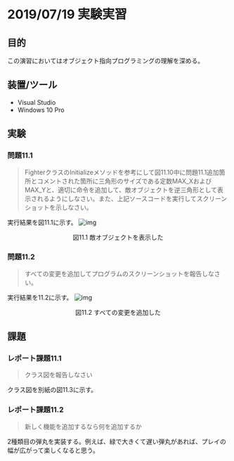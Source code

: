 # 2019/07/19 実験実習
<style>
    .c{
        text-align:center;
    }
</style>


## 目的
この演習においてはオブジェクト指向プログラミングの理解を深める。

## 装置/ツール
* Visual Studio
* Windows 10 Pro

## 実験
### 問題11.1
> FighterクラスのInitializeメソッドを参考にして図11.10中に問題11.1追加箇所とコメントされた箇所に三角形のサイズである定数MAX_XおよびMAX_Yと、適切に命令を追加して、敵オブジェクトを逆三角形として表示されるようにしなさい。また、上記ソースコードを実行してスクリーンショットを示しなさい。

実行結果を図11.1に示す。
![img](https://i.imgur.com/1sfNiXE.png)
<div class="c">図11.1 敵オブジェクトを表示した</div>

### 問題11.2
> すべての変更を追加してプログラムのスクリーンショットを報告しなさい。

実行結果を11.2に示す。
![img](https://i.imgur.com/ScLtO13.png)
<div class="c">図11.2 すべての変更を追加した</div>

## 課題
### レポート課題11.1
> クラス図を報告しなさい

クラス図を別紙の図11.3に示す。

### レポート課題11.2
> 新しく機能を追加するなら何を追加するか

2種類目の弾丸を実装する。例えば、緑で大きくて遅い弾丸があれば、プレイの幅が広がって楽しくなると思う。


<!-- ```graphviz
digraph obj{
    node[shape=record]
    rankdir="BT"
    
    IHittable[label="{
    ＜＜interface＞＞\n
    IHittable||
    IsHitted(c:IRectBounds):bool
    }"]
    
    ICrashable[label="{
    ＜＜interface＞＞\n
    ICrashable||
    Crash() \n
    IsFinished():bool \n
    IsCrashing():bool \n
    }"]
    
    ITarget[label="{
    ＜＜interface＞＞\n
    ITarget||
    }"]
    
    IRectBounds[label="{
    ＜＜interface＞＞\n
    IRectBounds||
    GetNorthEastX():int \n
    GetNorthEastY():int \n
    GetSouthWestX():int \n
    GetSouthWestY():int \n
    }"]
    
    IMovableRectTarget[label="{
    ＜＜interface＞＞\n
    IMovableRectTarget||
    MoveNext()
    }"]
    
    ShootingUtils[label="{
    ShootingUtils||
    +IsIntersected(a:IRectBounds, b:IRectBounds):bool\n
    ¯¯¯¯¯¯¯¯¯¯¯¯¯¯¯¯¯¯¯¯¯¯¯¯¯¯¯¯¯¯¯¯¯¯¯¯¯¯¯¯¯¯¯¯¯¯¯¯¯
    }"]
    
    SimpleEnemy[label="{
    SimpleEnemy|
    -d2dDeviceContext:DeviceContext \n
    -d2dDevice:Device \n
    -y:int \n
    -x:int \n
    -enemyPath:TransformedGeometry \n
    -enemyBrush:SolidColorBrush \n
    -firstPoint:Vector2 \n
    -secondPoint:Vector2 \n
    -thirdPoint:Vector2 \n
    -isVisible:bool \n
    -MAX_X:const float = 20f \n
    -MAX_Y:const float = 20f \n
    -MOVE_SPEED:const int = 2 \n|
    +SimpleEnemy(ctx:DeviceContext) \n
    -Initialize():void \n
    +Crash():void \n
    +Draw():void \n
    +IsHitted(c:IRectBounds):bool \n
    +IsMovable():bool \n
    +Move(dy:int, dx:int):void \n
    +SetPosition(y:int, x:int):void \n
    +GetNorthEastX():int \n
    +GetNorthEastY():int \n
    +GetSouthWestX():int \n
    +GetSouthWestY():int \n
    +IsFinished():bool \n
    +IsCrashing():bool \n
    +MoveNext():void
    }"]
    
    IUpdatable[label="{
    ＜＜interface＞＞\n
    IUpdatable||
    Update():void
    }"]
    
    RectTargetManager[label="{
    RectTargetManager|
    -context:DeviceContext \n
    -targetList:List＜IMovableRectTarget＞ \n
    -playerShotManager:PlayerShotManager \n
    +ENEMY_MAX_NUM:const int = 10 \n
    +rng:Random \n
    -MAX_WIDTH:const int = 480\n |
    +RectTargetManager(ctx:DeviceContext, playerShotManager:PlayerShotManager) \n
    -Initialize():void \n
    -InitializePosition(e:IMovable):void \n
    +Draw():void\n
    +Update():void\n
    }"]
    
    PlayerShotManager[label="{
    PlayerShotManager|
    -d2dDeviceContext:DeviceContext \n
    -shotList:List＜Shot＞ \n
    -drawList:List＜Shot＞ \n
    -y:int \n
    -x:int \n
    -SHOT_NUM_MAX:const int = 10 \n
    -SHOT_SPEED:const int = -20 \n|
    +PlayerShotManager(ctx:DeviceContext)\n
    -Initialize():void\n
    +Fire():void\n
    +Draw():void\n
    +Update():void\n
    +Move(dy:int, dx:int):void\n
    +SetPosition(y:int, x:int):void\n
    +IsMovable():void\n
    +IsHitted(c:IRectBounds):bool
    }"]
    
    PlayerShot[label="{
    PlayerShot|
    -shotBrush:Brush \n
    -MAX_X:const float = 10f \n
    -MAX_Y:const float = 10f \n
    -INNER_DIFF:const float = 2f \n
    -isVisible:bool \n|
    +PlayerShot(ctx:DeviceContext):base(ctx) \n
    +Draw():void
    +SetPosition(y:int, x:int) \n
    +GetNorthEastX():int \n
    +GetNorthEastY():int \n
    +GetSouthWestX():int \n
    +GetSouthWestY():int \n
    +IsHitted(c:IRectBounds):bool \n
    +Crash():void \n
    +IsFinished():bool \n
    +IsCrashing():bool \n
    }"]
    
    Shot[label="{
    Shot|
    +Crash():void \n 
    +IsCrashing():bool \n 
    +IsFinished():bool \n 
    +IsHitted(IRectBounds c):bool \n
    -d2dDeviceContext:DeviceContext \n
    -center:Vector2 \n|
    +Shot(ctx:DeviceContext)
    +Draw():void \n
    +IsMovable():bool \n
    +Move(dy:int, dx:int) \n
    +SetPosition(y:int, x:int)\n
    }"]
    
    App [label="{
    App||
    -Main()\n
    ¯¯¯¯¯¯¯¯¯
    }"]
    
    FrameworkViewSource[label="{
    FrameworkViewSource||
    +CreateView():IFrameworkView
    }"]
    
    FrameworkView[label="{
    -d2dDeviceContext:SharpDX.Direct2D1.DeviceContext \n
    -d2dTarget:Bitmap1 \n
    -swapChain:SwapChain1 \n
    -mWindow:CoreWindow \n
    -tFighterPath:TransformedGeometry \n
    -fighterBrush:SolidColorBrush \n
    -fighterDisplay:Fighter \n 
    -displayList:List＜IDrawable＞ \n
    -playerShotManager:PlayerShotManager \n
    
    -enemyDisplay:SimpleEnemy \n
    -updateList:List＜IUpdatable＞ \n
    -targetManager:RectTargetManager \n|
    +Initialize(applicationView:CoreApplicationView)\n
    +OnActivated(applicationView:CoreApplicationView, args:IActivatedEventArgs)\n
    CreateDeviceResources()\n
    +SetWindow(window:CoreWindow)\n
    +Load(entryPoint:string)\n
    +Run()\n
    +Uninitialize()
    }"]
    
    // クラス継承
	edge [arrowhead = "empty"]
    PlayerShot -> Shot
    
    // インターフェース
	edge [arrowhead = "empty" style="dashed"]
    ITarget->IHittable, ICrashable, IDrawable
    IMovableRectTarget->ITarget, IRectBounds, IMovable
    SimpleEnemy->IMovableRectTarget
    RectTargetManager->IUpdatable, IDrawable
    PlayerShot -> IRectBounds
    Shot -> ITarget, IMovable
    FrameworkViewSource -> IFrameworkViewSource
    PlayerShotManager->IDrawable, IMovable, IFirable, IUpdatable, IHittable
    
    // 依存
	edge [arrowhead = "vee" style="dashed"]
    SimpleEnemy -> ShootingUtils
    RectTargetManager -> SimpleEnemy
    PlayerShot -> ShootingUtils
    FrameworkViewSource -> FrameworkView
    App -> FrameworkViewSource
    FrameworkViewSource -> FrameworkView
    FrameworkView -> PlayerShotManager,Fighter,RectTargetManager,PlayerInputManager
}
``` -->
